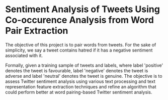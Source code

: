# Sentiment Analysis of Tweets Using Co-occurence Analysis from Word Pair Extraction

The objective of this project is to pair words from tweets. For the sake of simplicity, we say a tweet contains hatred if it has a negative sentiment associated with it.

Formally, given a training sample of tweets and labels, where label 'positive' denotes the tweet is favourable, label 'negative' denotes the tweet is adverse and label 'neutral' denotes the tweet is genuine. The objective is to assess Twitter sentiment analysis using various text processing and text representation feature extraction techniques and refine an algorithm that could perform better at word pairing-based Twitter sentiment analysis.
